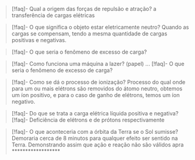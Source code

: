 
> [!faq]- Qual a origem das forças de repulsão e atração?
> a transferência de cargas elétricas

> [!faq]- O que significa o objeto estar eletricamente neutro?
> Quando as cargas se compensam, tendo a mesma quantidade de cargas positivas e negativas.

> [!faq]- O que seria o fenômeno de excesso de carga?
> 

> [!faq]- Como funciona uma máquina a lazer? (papel)
> ...
> [!faq]- O que seria o fenômeno de excesso de carga?

> [!faq]- Como se dá o processo de ionização?
> Processo do qual onde para um ou mais elétrons são removidos do átomo neutro, obtemos um íon positivo, e para o caso de ganho de elétrons, temos um íon negativo.
> 

> [!faq]- Do que se trata a carga elétrica líquida positiva e negativa?
> [!faq]- Deficiência de elétrons e de prótons respectivamente

> [!faq]- O que aconteceria com a órbita da Terra se o Sol sumisse?
> Demoraria cerca de 8 minutos para qualquer efeito ser sentido na Terra. Demonstrando assim que ação e reação não são válidos apra ******************



